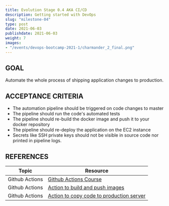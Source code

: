 ```yaml
---
title: Evolution Stage 0.4 AKA CI/CD
description: Getting started with DevOps
slug: "milestone-04"
type: post
date: 2021-06-03
publishdate: 2021-06-03
weight: 7
images:
- "/events/devops-bootcamp-2021-1/charmander_2_final.png"
---
```



## GOAL
Automate the whole process of shipping application changes to production.


## ACCEPTANCE CRITERIA
+ The automation pipeline should be triggered on code changes to master
+ The pipeline should run the code's automated tests
+ The pipeline should re-build the docker image and push it to your docker repository
+ The pipeline should re-deploy the application on the EC2 instance
+ Secrets like SSH private keys should not be visible in source code nor printed in pipeline logs.

## REFERENCES
| Topic |  Resource  |
| ----- | ---------- |
|Github Actions|[Github Actions Course](https://lab.github.com/githubtraining/github-actions:-hello-world)|
|Github Actions|[Action to build and push images](https://github.com/marketplace/actions/build-and-push-docker-images)|
|Github Actions|[Action to copy code to production server](https://github.com/marketplace/actions/ssh-deploy)|